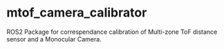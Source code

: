 # mtof_camera_calibrator
ROS2 Package for correspendance calibration of Multi-zone ToF distance sensor and a Monocular Camera.
